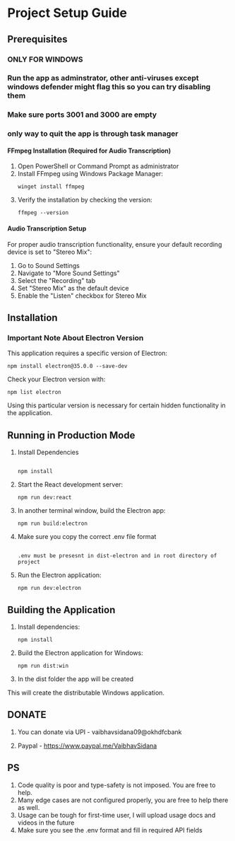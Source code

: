 # Project Setup Guide

## Prerequisites

### ONLY FOR WINDOWS

### Run the app as adminstrator, other anti-viruses except windows defender might flag this so you can try disabling them

### Make sure ports 3001 and 3000 are empty

### only way to quit the app is through task manager

#### FFmpeg Installation (Required for Audio Transcription)

1. Open PowerShell or Command Prompt as administrator
2. Install FFmpeg using Windows Package Manager:
   ```
   winget install ffmpeg
   ```
3. Verify the installation by checking the version:
   ```
   ffmpeg --version
   ```

#### Audio Transcription Setup

For proper audio transcription functionality, ensure your default recording device is set to "Stereo Mix":

1. Go to Sound Settings
2. Navigate to "More Sound Settings"
3. Select the "Recording" tab
4. Set "Stereo Mix" as the default device
5. Enable the "Listen" checkbox for Stereo Mix

## Installation

### Important Note About Electron Version

This application requires a specific version of Electron:

```
npm install electron@35.0.0 --save-dev
```

Check your Electron version with:
```
npm list electron
```

Using this particular version is necessary for certain hidden functionality in the application.

## Running in Production Mode
1. Install Dependencies
   ```

   npm install
   ```
2. Start the React development server:
   ```
   npm run dev:react
   ```

3. In another terminal window, build the Electron app:
   ```
   npm run build:electron
   ```
4. Make sure you copy the correct .env file format
   ```

   .env must be presesnt in dist-electron and in root directory of project
   ```
5. Run the Electron application:
   ```
   npm run dev:electron
   ```

## Building the Application

1. Install dependencies:
   ```
   npm install
   ```

2. Build the Electron application for Windows:
   ```
   npm run dist:win
   ```
3. In the dist folder the app will be created

This will create the distributable Windows application.

## DONATE
1. You can donate via UPI - vaibhavsidana09@okhdfcbank

2. Paypal - https://www.paypal.me/VaibhavSidana

## PS
1. Code quality is poor and type-safety is not imposed. You are free to help.
2. Many edge cases are not configured properly, you are free to help there as well. 
3. Usage can be tough for first-time user, I will upload usage docs and videos in the future
4. Make sure you see the .env format and fill in required API fields